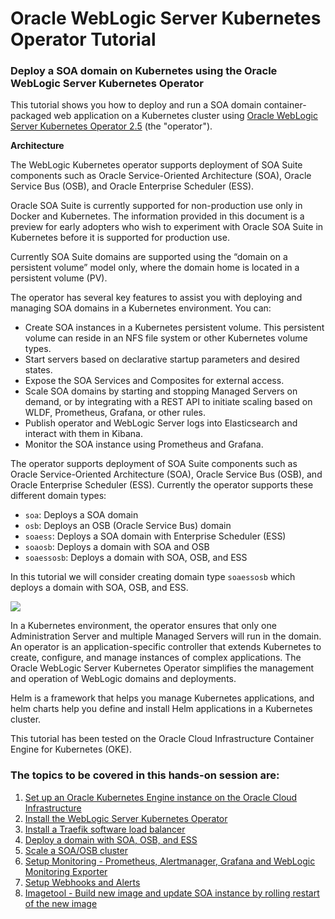# Oracle WebLogic Server Kubernetes Operator Tutorial #

### Deploy a SOA domain on Kubernetes using the Oracle WebLogic Server Kubernetes Operator  ###

This tutorial shows you how to deploy and run a SOA domain container-packaged web application on a Kubernetes cluster using [Oracle WebLogic Server Kubernetes Operator 2.5](https://github.com/oracle/weblogic-kubernetes-operator) (the "operator").

**Architecture**

The WebLogic Kubernetes operator supports deployment of SOA Suite components such as Oracle Service-Oriented Architecture (SOA), Oracle Service Bus (OSB), and Oracle Enterprise Scheduler (ESS).

Oracle SOA Suite is currently supported for non-production use only in Docker and Kubernetes. The information provided in this document is a preview for early adopters who wish to experiment with Oracle SOA Suite in Kubernetes before it is supported for production use.

Currently SOA Suite domains are supported using the “domain on a persistent volume” model only, where the domain home is located in a persistent volume (PV).

The operator has several key features to assist you with deploying and managing SOA domains in a Kubernetes
environment. You can:

* Create SOA instances in a Kubernetes persistent volume. This persistent volume can reside in an NFS file system or other Kubernetes volume types.
* Start servers based on declarative startup parameters and desired states.
* Expose the SOA Services and Composites for external access.
* Scale SOA domains by starting and stopping Managed Servers on demand, or by integrating with a REST API to initiate scaling based on WLDF, Prometheus, Grafana, or other rules.
* Publish operator and WebLogic Server logs into Elasticsearch and interact with them in Kibana.
* Monitor the SOA instance using Prometheus and Grafana.

The operator supports deployment of SOA Suite components such as Oracle Service-Oriented Architecture (SOA), Oracle Service Bus (OSB), and Oracle Enterprise Scheduler (ESS). Currently the operator supports these different domain types:

* `soa`: Deploys a SOA domain
* `osb`: Deploys an OSB (Oracle Service Bus) domain
* `soaess`: Deploys a SOA domain with Enterprise Scheduler (ESS)
* `soaosb`: Deploys a domain with SOA and OSB
* `soaessosb`: Deploys a domain with SOA, OSB, and ESS

In this tutorial we will consider creating domain type `soaessosb` which deploys a domain with SOA, OSB, and ESS.


![](images/soaonk8s.domain-home-in-pv.png)

In a Kubernetes environment, the operator ensures that only one Administration Server and multiple Managed Servers will run in the domain. An operator is an application-specific controller that extends Kubernetes to create, configure, and manage instances of complex applications. The Oracle WebLogic Server Kubernetes Operator simplifies the management and operation of WebLogic domains and deployments.

Helm is a framework that helps you manage Kubernetes applications, and helm charts help you define and install Helm applications in a Kubernetes cluster.

This tutorial has been tested on the Oracle Cloud Infrastructure Container Engine for Kubernetes (OKE).

### The topics to be covered in this hands-on session are: ###

1. [Set up an Oracle Kubernetes Engine instance on the Oracle Cloud Infrastructure](tutorials/setup.oke.ocishell.md)
2. [Install the WebLogic Server Kubernetes Operator](tutorials/install.operator.ocishell.md)
3. [Install a Traefik software load balancer](tutorials/install.traefik.ocishell.md)
4. [Deploy a domain with SOA, OSB, and ESS](tutorials/deploy.soa.oke.ocishell.md)
5. [Scale a SOA/OSB cluster](tutorials/scale.soacluster.ocishell.md)
6. [Setup Monitoring - Prometheus, Alertmanager, Grafana and WebLogic Monitoring Exporter](tutorials/setup.monitoring.wls.exporter.md)
7. [Setup Webhooks and Alerts](tutorials/setup.monitoring.webhook.alert.md)
8. [Imagetool - Build new image and update SOA instance by rolling restart of the new image](tutorials/imagetool.oneoff.rolling.restart.md)
